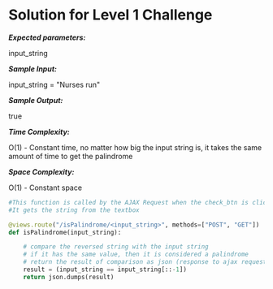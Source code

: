 # Solution for Level 1 Challenge

***Expected parameters:*** 

input_string


***Sample Input:***

input_string = "Nurses run"


***Sample Output:***

true


***Time Complexity:***

O(1) - Constant time, no matter how big the input string is, it takes the same amount of time to get the palindrome


***Space Complexity:***

O(1) - Constant space


```python
#This function is called by the AJAX Request when the check_btn is clicked
#It gets the string from the textbox

@views.route("/isPalindrome/<input_string>", methods=["POST", "GET"])
def isPalindrome(input_string):

    # compare the reversed string with the input string
    # if it has the same value, then it is considered a palindrome
    # return the result of comparison as json (response to ajax request)
    result = (input_string == input_string[::-1])
    return json.dumps(result)

```